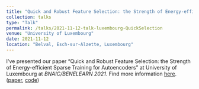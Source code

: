 ```yaml
---
title: "Quick and Robust Feature Selection: the Strength of Energy-efficient Sparse Training for Autoencoders"
collection: talks
type: "Talk"
permalink: /talks/2021-11-12-talk-luxembourg-QuickSelection
venue: "University of Luxembourg"
date: 2021-11-12
location: "Belval, Esch-sur-Alzette, Luxembourg"
---
```


I've presented our paper “Quick and Robust Feature Selection: the Strength of Energy-efficient Sparse Training for Autoencoders” at University of Luxembourg at *BNAIC/BENELEARN 2021*.  Find more information [here](https://zahraatashgahi.github.io/publication/2020-12-01-QuickSelection).  ([paper](https://arxiv.org/abs/2012.00560), [code](https://github.com/zahraatashgahi/QuickSelection))
